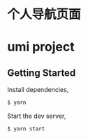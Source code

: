 # 个人导航页面

# umi project

## Getting Started

Install dependencies,

```bash
$ yarn
```

Start the dev server,

```bash
$ yarn start
```
